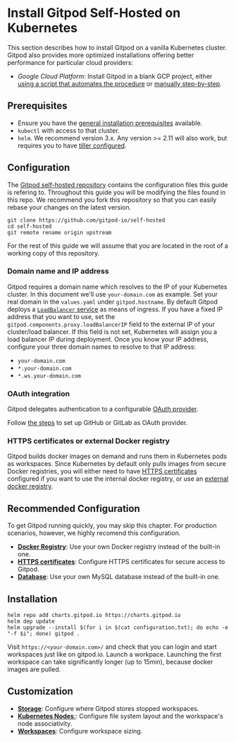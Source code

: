 # Install Gitpod Self-Hosted on Kubernetes
This section describes how to install Gitpod on a vanilla Kubernetes cluster.
Gitpod also provides more optimized installations offering better performance for particular cloud providers:
* *Google Cloud Platform*: Install Gitpod in a blank GCP project, either [using a script that automates the procedure](../install-on-gcp-script/) or [manually step-by-step](../install-on-gcp-manual/).

## Prerequisites
- Ensure you have the [general installation prerequisites](../01-prepare-installation/) available.
- `kubectl` with access to that cluster.
- `helm`. We recommend version 3.x. Any version >= 2.11 will also work, but requires you to have [tiller configured](../90-helm-2x/).

## Configuration

The [Gitpod self-hosted repository](https://github.com/gitpod-io/self-hosted) contains the configuration files this guide is refering to.
Throughout this guide you will be modifying the files found in this repo.
We recommend you fork this repository so that you can easily rebase your changes on the latest version.

```
git clone https://github.com/gitpod-io/self-hosted
cd self-hosted
git remote rename origin upstream
```

For the rest of this guide we will assume that you are located in the root of a working copy of this repository.

### Domain name and IP address
Gitpod requires a domain name which resolves to the IP of your Kubernetes cluster. In this document we'll use `your-domain.com` as example. Set your real domain in the `values.yaml` under `gitpod.hostname`.
By default Gitpod deploys a [`LoadBalancer` service](https://kubernetes.io/docs/concepts/services-networking/service/#loadbalancer) as means of ingress.
If you have a fixed IP address that you want to use, set the `gitpod.components.proxy.loadBalancerIP` field to the external IP of your cluster/load balancer.
If this field is not set, Kubernetes will assign you a load balancer IP during deployment.
Once you know your IP address, configure your three domain names to resolve to that IP address:
 - `your-domain.com`
 - `*.your-domain.com`
 - `*.ws.your-domain.com`

### OAuth integration
Gitpod delegates authentication to a configurable [OAuth provider](../01-prepare-installation/#user-authorization-and-git-integration).

Follow [the steps](../oauth/) to set up GitHub or GitLab as OAuth provider.

### HTTPS certificates or external Docker registry
Gitpod builds docker images on demand and runs them in Kubernetes pods as workspaces.
Since Kubernetes by default only pulls images from secure Docker registries,
you will either need to have [HTTPS certificates](../https-certs/) configured if you want to use the internal docker registry,
or use an [external docker registry](../docker-registry/).

## Recommended Configuration

To get Gitpod running quickly, you may skip this chapter.
For production scenarios, however, we highly recomend this configuration.

* [**Docker Registry**](../docker-registry/): Use your own Docker registry instead of the built-in one.
* [**HTTPS certificates**](../https-certs/): Configure HTTPS certificates for secure access to Gitpod.
* [**Database**](../36-database/): Use your own MySQL database instead of the built-in one.

## Installation
```
helm repo add charts.gitpod.io https://charts.gitpod.io
helm dep update
helm upgrade --install $(for i in $(cat configuration.txt); do echo -e "-f $i"; done) gitpod .
```

Visit `https://<your-domain.com>/` and check that you can login and start workspaces just like on gitpod.io.
Launch a workpace. Launching the first workspace can take significantly longer (up to 15min), because docker images are pulled.

## Customization

* [**Storage**](../storage/): Configure where Gitpod stores stopped workspaces.
* [**Kubernetes Nodes**:](../nodes/): Configure file system layout and the workspace's node associativity.
* [**Workspaces**](../workspaces/): Configure workspace sizing.
